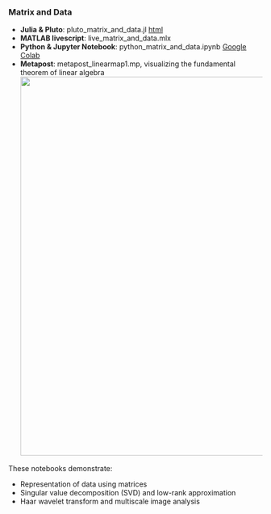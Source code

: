 ### Matrix and Data

- **Julia & Pluto**: pluto_matrix_and_data.jl  [html](https://fiomfd.github.io/ATCM2025/pluto_matrix_and_data.html)
- **MATLAB livescript**: live_matrix_and_data.mlx
- **Python & Jupyter Notebook**:  python_matrix_and_data.ipynb [Google Colab](https://colab.research.google.com/github/fiomfd/ATCM2025/blob/main/Linear%20Algebra/python_matrix_and_data.ipynb)
- **Metapost**: metapost_linearmap1.mp, visualizing the fundamental theorem of linear algebra
  <img src="../data/linearalgebra1.png" width="750">

These notebooks demonstrate:
- Representation of data using matrices
- Singular value decomposition (SVD) and low-rank approximation
- Haar wavelet transform and multiscale image analysis
